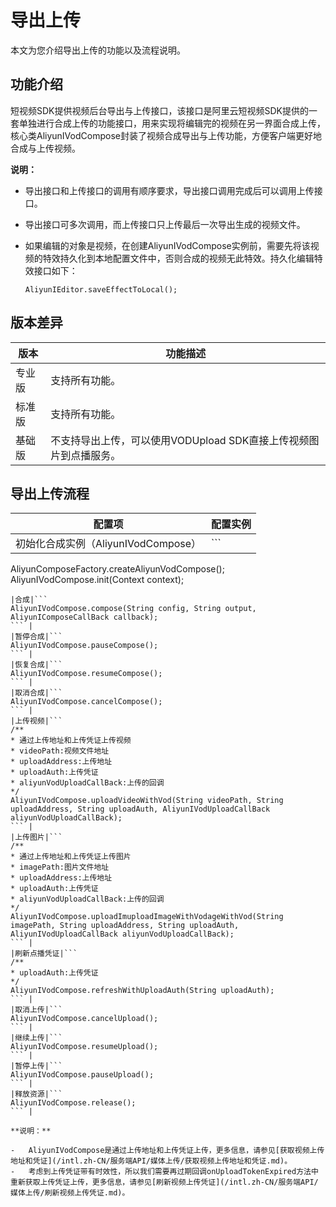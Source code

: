 # 导出上传

本文为您介绍导出上传的功能以及流程说明。

## 功能介绍

短视频SDK提供视频后台导出与上传接口，该接口是阿里云短视频SDK提供的一套单独进行合成上传的功能接口，用来实现将编辑完的视频在另一界面合成上传，核心类AliyunIVodCompose封装了视频合成导出与上传功能，方便客户端更好地合成与上传视频。

**说明：**

-   导出接口和上传接口的调用有顺序要求，导出接口调用完成后可以调用上传接口。
-   导出接口可多次调用，而上传接口只上传最后一次导出生成的视频文件。
-   如果编辑的对象是视频，在创建AliyunIVodCompose实例前，需要先将该视频的特效持久化到本地配置文件中，否则合成的视频无此特效。持久化编辑特效接口如下：

    ```
    AliyunIEditor.saveEffectToLocal();
    ```


## 版本差异

|版本|功能描述|
|--|----|
|专业版|支持所有功能。|
|标准版|支持所有功能。|
|基础版|不支持导出上传，可以使用VODUpload SDK直接上传视频图片到点播服务。|

## 导出上传流程

|配置项|配置实例|
|---|----|
|初始化合成实例（AliyunIVodCompose）|```
AliyunComposeFactory.createAliyunVodCompose();
AliyunIVodCompose.init(Context context);
``` |
|合成|```
AliyunIVodCompose.compose(String config, String output, AliyunIComposeCallBack callback);
``` |
|暂停合成|```
AliyunIVodCompose.pauseCompose();
``` |
|恢复合成|```
AliyunIVodCompose.resumeCompose();
``` |
|取消合成|```
AliyunIVodCompose.cancelCompose();
``` |
|上传视频|```
/**
* 通过上传地址和上传凭证上传视频
* videoPath:视频文件地址
* uploadAddress:上传地址
* uploadAuth:上传凭证
* aliyunVodUploadCallBack:上传的回调
*/
AliyunIVodCompose.uploadVideoWithVod(String videoPath, String uploadAddress, String uploadAuth, AliyunIVodUploadCallBack aliyunVodUploadCallBack);
``` |
|上传图片|```
/**
* 通过上传地址和上传凭证上传图片
* imagePath:图片文件地址
* uploadAddress:上传地址
* uploadAuth:上传凭证
* aliyunVodUploadCallBack:上传的回调
*/
AliyunIVodCompose.uploadImuploadImageWithVodageWithVod(String imagePath, String uploadAddress, String uploadAuth, AliyunIVodUploadCallBack aliyunVodUploadCallBack);
``` |
|刷新点播凭证|```
/**
* uploadAuth:上传凭证
*/
AliyunIVodCompose.refreshWithUploadAuth(String uploadAuth);
``` |
|取消上传|```
AliyunIVodCompose.cancelUpload();
``` |
|继续上传|```
AliyunIVodCompose.resumeUpload();
``` |
|暂停上传|```
AliyunIVodCompose.pauseUpload();
``` |
|释放资源|```
AliyunIVodCompose.release();
``` |

**说明：**

-   AliyunIVodCompose是通过上传地址和上传凭证上传，更多信息，请参见[获取视频上传地址和凭证](/intl.zh-CN/服务端API/媒体上传/获取视频上传地址和凭证.md)。
-   考虑到上传凭证带有时效性，所以我们需要再过期回调onUploadTokenExpired方法中重新获取上传凭证上传，更多信息，请参见[刷新视频上传凭证](/intl.zh-CN/服务端API/媒体上传/刷新视频上传凭证.md)。

